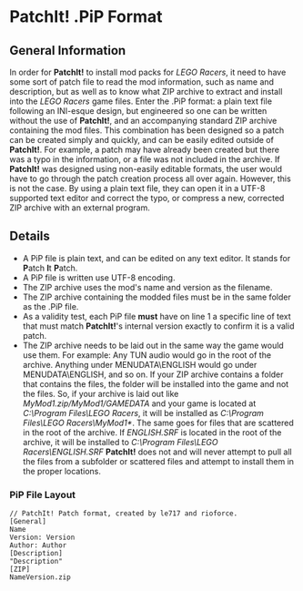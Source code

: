 PatchIt! .PiP Format
====================

General Information
-------------------

In order for **PatchIt!** to install mod packs for *LEGO Racers*, it need to have some sort of patch file to read the mod information, such as name and 
description, but as well as to know what ZIP archive to extract and install into the *LEGO Racers* game files. Enter the .PiP format: a plain text file 
following an INI-esque design, but engineered so one can be written without the use of **PatchIt!**, and an accompanying standard ZIP archive containing the 
mod files. This combination has been designed so a patch can be created simply and quickly, and can be easily edited outside of **PatchIt!**. For example, a 
patch may have already been created but there was a typo in the information, or a file was not included in the archive. If **PatchIt!** was designed using 
non-easily editable formats, the user would have to go through the patch creation process all over again. However, this is not the case. By using a plain text 
file, they can open it in a UTF-8 supported text editor and correct the typo, or compress a new, corrected ZIP archive with an external program.

Details
-------

* A PiP file is plain text, and can be edited on any text editor. It stands for **P**atch **I**t **P**atch.
* A PiP file is written use UTF-8 encoding.
* The ZIP archive uses the mod's name and version as the filename.
* The ZIP archive containing the modded files must be in the same folder as the .PiP file.
* As a validity test, each PiP file **must** have on line 1 a specific line of text that must match **PatchIt!**'s internal version exactly to confirm it is a valid patch.
* The ZIP archive needs to be laid out in the same way the game would use them. For example: Any TUN audio would go in the root of the archive. Anything under 
MENUDATA\ENGLISH would go under MENUDATA\ENGLISH, and so on. If your ZIP archive contains a folder that contains the files, the folder will be installed into 
the game and not the files. So, if your archive is laid out like *MyMod1.zip/MyMod1/GAMEDATA* and your game is located at *C:\Program Files\LEGO Racers*, it 
will be installed as *C:\Program Files\LEGO Racers\MyMod1\**. The same goes for files that are scattered in the root of the archive. If *ENGLISH.SRF* is 
located in the root of the archive, it will be installed to *C:\Program Files\LEGO Racers\ENGLISH.SRF* **PatchIt!** does not and will never attempt to pull 
all the files from a subfolder or scattered files and attempt to install them in the proper locations.

 

### PiP File Layout

```
// PatchIt! Patch format, created by le717 and rioforce.
[General]
Name
Version: Version
Author: Author
[Description]
"Description"
[ZIP]
NameVersion.zip
```